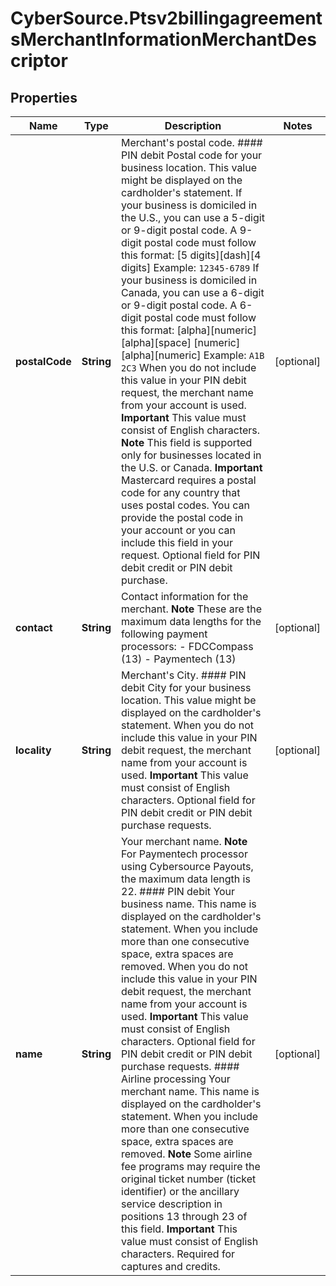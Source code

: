 # CyberSource.Ptsv2billingagreementsMerchantInformationMerchantDescriptor

## Properties
Name | Type | Description | Notes
------------ | ------------- | ------------- | -------------
**postalCode** | **String** | Merchant's postal code.  #### PIN debit Postal code for your business location. This value might be displayed on the cardholder's statement.  If your business is domiciled in the U.S., you can use a 5-digit or 9-digit postal code. A 9-digit postal code must follow this format: [5 digits][dash][4 digits] Example: `12345-6789`  If your business is domiciled in Canada, you can use a 6-digit or 9-digit postal code. A 6-digit postal code must follow this format: [alpha][numeric][alpha][space] [numeric][alpha][numeric] Example: `A1B 2C3`  When you do not include this value in your PIN debit request, the merchant name from your account is used. **Important** This value must consist of English characters.  **Note** This field is supported only for businesses located in the U.S. or Canada. **Important** Mastercard requires a postal code for any country that uses postal codes. You can provide the postal code in your account or you can include this field in your request.  Optional field for PIN debit credit or PIN debit purchase.  | [optional] 
**contact** | **String** | Contact information for the merchant.  **Note** These are the maximum data lengths for the following payment processors: - FDCCompass (13) - Paymentech (13)  | [optional] 
**locality** | **String** | Merchant's City.  #### PIN debit City for your business location. This value might be displayed on the cardholder's statement.  When you do not include this value in your PIN debit request, the merchant name from your account is used. **Important** This value must consist of English characters.  Optional field for PIN debit credit or PIN debit purchase requests.  | [optional] 
**name** | **String** | Your merchant name.  **Note** For Paymentech processor using Cybersource Payouts, the maximum data length is 22.  #### PIN debit Your business name. This name is displayed on the cardholder's statement. When you include more than one consecutive space, extra spaces are removed.  When you do not include this value in your PIN debit request, the merchant name from your account is used. **Important** This value must consist of English characters.  Optional field for PIN debit credit or PIN debit purchase requests.  #### Airline processing Your merchant name. This name is displayed on the cardholder's statement. When you include more than one consecutive space, extra spaces are removed.  **Note** Some airline fee programs may require the original ticket number (ticket identifier) or the ancillary service description in positions 13 through 23 of this field.  **Important** This value must consist of English characters.  Required for captures and credits.  | [optional] 


